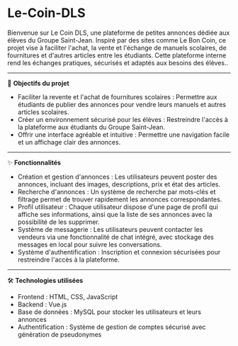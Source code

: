 # **Le-Coin-DLS**

Bienvenue sur Le Coin DLS, une plateforme de petites annonces dédiée aux élèves du Groupe Saint-Jean. Inspiré par des sites comme Le Bon Coin, ce projet vise à faciliter l'achat, la vente et l'échange de manuels scolaires, de fournitures et d'autres articles entre les étudiants. Cette plateforme interne rend les échanges pratiques, sécurisés et adaptés aux besoins des élèves..

---

📌 **Objectifs du projet**

- Faciliter la revente et l'achat de fournitures scolaires : Permettre aux étudiants de publier des annonces pour vendre leurs manuels et autres articles scolaires.
- Créer un environnement sécurisé pour les élèves : Restreindre l'accès à la plateforme aux étudiants du Groupe Saint-Jean.
- Offrir une interface agréable et intuitive : Permettre une navigation facile et un affichage clair des annonces.

---

✨ **Fonctionnalités**

- Création et gestion d'annonces : Les utilisateurs peuvent poster des annonces, incluant des images, descriptions, prix et état des articles.
- Recherche d'annonces : Un système de recherche par mots-clés et filtrage permet de trouver rapidement les annonces correspondantes.
- Profil utilisateur : Chaque utilisateur dispose d'une page de profil qui affiche ses informations, ainsi que la liste de ses annonces avec la possibilité de les supprimer.
- Système de messagerie : Les utilisateurs peuvent contacter les vendeurs via une fonctionnalité de chat intégré, avec stockage des messages en local pour suivre les conversations.
- Système d'authentification : Inscription et connexion sécurisées pour restreindre l'accès à la plateforme.

---

🛠️ **Technologies utilisées**

- Frontend : HTML, CSS, JavaScript
- Backend : Vue.js
- Base de données : MySQL pour stocker les utilisateurs et leurs annonces
- Authentification : Système de gestion de comptes sécurisé avec génération de pseudonymes
